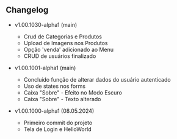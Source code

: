 ## Changelog

- v1.00.1030-alpha1 (main)
    - Crud de Categorias e Produtos
    - Upload de Imagens nos Produtos
    - Opção 'venda' adicionado ao Menu
    - CRUD de usuários finalizado 
    
- v1.00.1001-alpha1 (main)
    - Concluido função de alterar dados do usuário autenticado
    - Uso de states nos forms
    - Caixa "Sobre" - Efeito no Modo Escuro
    - Caixa "Sobre" - Texto alterado


- v1.00.1000-alpha1 (08.05.2024)
    - Primeiro commit do projeto
    - Tela de Login e HelloWorld
